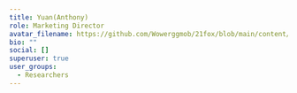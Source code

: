 ```yaml
---
title: Yuan(Anthony)
role: Marketing Director
avatar_filename: https://github.com/Wowerggmob/21fox/blob/main/content/authors/anthony/avatar.jpg
bio: ""
social: []
superuser: true
user_groups:
  - Researchers
---
```

